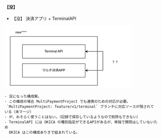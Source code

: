 
#### 【没】 

- 【没】 決済アプリ + TerminalAPI
  
![構成２](./img/structure-2.png)

    - 没になった構成案。
    - この構成の場合 MultiPaymentProject でも連携のための対応が必要。  
     `MultiPaymentProject: feature/v1/terminal` ブランチに対応ソースが残されている（未マージ）
    - が、おそらく使うことはない。（記録で保存しているようなので削除もできない）
    - TerminalAPI には OKICA の種別指定ができるAPIがあるが、単独で開局はしていないため  
      OKICA はこの構成ありきで組まれている。

